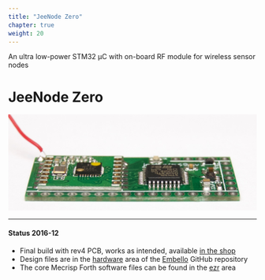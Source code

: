 ```yaml
---
title: "JeeNode Zero"
chapter: true
weight: 20
---
```


An ultra low-power STM32 µC with on-board RF module for wireless
sensor nodes
<!--more-->

# JeeNode Zero

![](DSC_5619.jpg)

----

#### Status 2016-12

* Final build with rev4 PCB, works as intended, available [in the
  shop](https://www.digitalsmarties.net/products/jeenode-zero)
* Design files are in the
  [hardware](https://github.com/jeelabs/embello/tree/master/docs/hardware) area
  of the [Embello](https://github.com/jeelabs/embello) GitHub repository
* The core Mecrisp Forth software files can be found in the
  [ezr](https://github.com/jeelabs/embello/tree/master/explore/1608-forth/jz4)
  area
